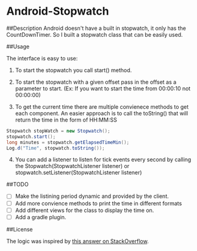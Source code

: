 # Android-Stopwatch

##Description
Android doesn't have a built in stopwatch, it only has the CountDownTimer. So I built a stopwatch class that can be easily used.

##Usage

The interface is easy to use:

1. To start the stopwatch you call start() method.
2. To start the stopwatch with a given offset pass in the offset as a parameter to start. (Ex: If you want to start the
time from 00:00:10 not 00:00:00)

3. To get the current time there are multiple convienece methods to get each component. An easier approach is to call the toString() that will return the time in the form of HH:MM:SS

```java
Stopwatch stopWatch = new Stopwatch();
stopwatch.start();
long minutes = stopwatch.getElapsedTimeMin();
Log.d("Time", stopwatch.toString());
```
4. You can add a listener to listen for tick events every second by calling the Stopwatch(StopwatchListener listener) or stopwatch.setListener(StopwatchListener listener)



##TODO
- [ ] Make the listining period dynamic and provided by the client.
- [ ] Add more convience methods to print the time in different formats
- [ ] Add different views for the class to display the time on.
- [ ] Add a gradle plugin.

##License

The logic was inspired by [this answer on StackOverflow](http://stackoverflow.com/a/22357730/4504604).
